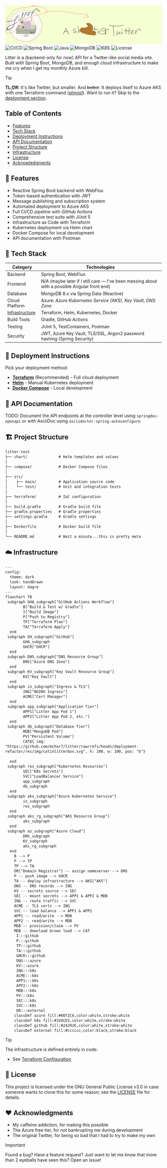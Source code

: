 ![Litter Banner](res/img/litter_banner_2950x738.png)
![CI/CD](https://img.shields.io/github/workflow/status/mchar7/litter/Build%20and%20Deploy%20with%20Terraform?style=for-the-badge&logo=github&label=CI/CD)
![Spring Boot](https://img.shields.io/badge/Spring%20Boot-3.4.1-brightgreen?style=for-the-badge&logo=spring-boot)
![Java](https://img.shields.io/badge/Java-Corretto%2021-orange?style=for-the-badge&logo=openjdk)
![MongoDB](https://img.shields.io/badge/MongoDB-8.0-green?style=for-the-badge&logo=mongodb)
![K8S](https://img.shields.io/badge/K8S-Azure%20AKS-blue?style=for-the-badge&logo=kubernetes)
![License](https://img.shields.io/badge/License-GPL%20v3-blue?style=for-the-badge&logo=gnu)

Litter is a (backend-only for now) API for a Twitter-like social media site. Built with Spring Boot, MongoDB, and enough
cloud infrastructure to make me cry when I get my monthly Azure bill.

> [!TIP]
> **TL;DR:** It's like Twitter, but smaller.
> And ~~better~~.
> It deploys itself to Azure AKS with one Terraform command ([*almost*](terraform/README.md)).
> Want to run it? Skip to the [deployment section](#rocket-deployment-instructions).

## Table of Contents

- [Features](#rocket-features)
- [Tech Stack](#wrench-tech-stack)
- [Deployment Instructions](#rocket-deployment-instructions)
- [API Documentation](#book-api-documentation)
- [Project Structure](#building_construction-project-structure)
- [Infrastructure](#cloud-infrastructure)
- [License](#scroll-license)
- [Acknowledgments](#heart-acknowledgments)

## :rocket: Features

* Reactive Spring Boot backend with WebFlux
* Token-based authentication with JWT
* Message publishing and subscription system
* Automated deployment to Azure AKS
* Full CI/CD pipeline with GitHub Actions
* Comprehensive test suite with JUnit 5
* Infrastructure as Code with Terraform
* Kubernetes deployment via Helm chart
* Docker Compose for local development
* API documentation with Postman

## :wrench: Tech Stack

| Category                                | Technologies                                                                                  |
|-----------------------------------------|-----------------------------------------------------------------------------------------------|
| Backend                                 | Spring Boot, WebFlux                                                                          |
| Frontend                                | N/A (maybe later if I still care — I've been messing about with a possible Angular front end) |
| Database                                | MongoDB 8.*x* via Spring Data (Reactive)                                                      |
| Cloud Platform                          | Azure: _Azure Kubernetes Service (AKS), Key Vault, DNS Zone_                                  |
| [Infrastructure](#cloud-infrastructure) | Terraform, Helm, Kubernetes, Docker                                                           |
| Build Tools                             | Gradle, GitHub Actions                                                                        |
| Testing                                 | JUnit 5, TestContainers, Postman                                                              |
| Security                                | JWT, Azure Key Vault, TLS/SSL, Argon2 password hashing (Spring Security)                      |

## :rocket: Deployment Instructions

Pick your deployment method:

* [**Terraform**](terraform/README.md) (Recommended) - Full cloud deployment
* [**Helm**](chart/README.md) - Manual Kubernetes deployment
* [**Docker Compose**](compose/README.md) - Local development

## :book: API Documentation

TODO: Document the API endpoints at the controller level using `springdoc-openapi` or with AsciiDoc using
`asciidoctor-spring-autoconfigure`.

## :building_construction: Project Structure

```
litter-test
├── chart/              # Helm templates and values
│
├── compose/            # Docker Compose files
│
├── src/
│    ├── main/          # Application source code
│    └── test/          # Unit and integration tests
│
├── terraform/          # IaC configuration
│
├── build.gradle        # Gradle build file
├── gradle.properties   # Gradle properties
├── settings.gradle     # Gradle settings
│
├── Dockerfile          # Docker build file
│
└── README.md           # Wait a minute...this is pretty meta
```

## :cloud: Infrastructure

```mermaid
---
config:
  theme: dark
  look: handDrawn
  layout: dagre
---
flowchart TB
 subgraph GHA_subgraph["GitHub Actions Workflow"]
        B["Build & Test w/ Gradle"]
        I["Build Image"]
        P["Push to Registry"]
        TP["Terraform Plan"]
        TA["Terraform Apply"]
  end
 subgraph GH_subgraph["GitHub"]
        GHA_subgraph
        GHCR["GHCR"]
  end
 subgraph DNS_subgraph["DNS Resource Group"]
        DNS["Azure DNS Zone"]
  end
 subgraph KV_subgraph["Key Vault Resource Group"]
        KV["Key Vault"]
  end
 subgraph in_subgraph["Ingress & TLS"]
        ING["NGINX Ingress"]
        ACME["Cert Manager"]
  end
 subgraph app_subgraph["Application Tier"]
        APP1["Litter App Pod 1"]
        APP2["Litter App Pod 2, etc."]
  end
 subgraph db_subgraph["Database Tier"]
        MDB["MongoDB Pod"]
        PV["Persistent Volume"]
        CAT@{ img: "https://github.com/mchar7/litter/raw/refs/heads/deployment-refactor/res/img/catinlitterbox.svg", h: 100, w: 100, pos: "b"}

  end
 subgraph res_subgraph["Kubernetes Resources"]
        SEC["K8s Secrets"]
        SVC["LoadBalancer Service"]
        app_subgraph
        db_subgraph
  end
 subgraph aks_subgraph["Azure Kubernetes Service"]
        in_subgraph
        res_subgraph
  end
 subgraph aks_rg_subgraph["AKS Resource Group"]
        aks_subgraph
  end
 subgraph az_subgraph["Azure Cloud"]
        DNS_subgraph
        KV_subgraph
        aks_rg_subgraph
  end
    B --> P
    P --> TP
    TP --> TA
    DR["Domain Registrar"] -- assign nameserver --> DNS
    P -- push image --> GHCR
    TA -- deploy infrastructure --> AKS["AKS"]
    DNS -- DNS records --> ING
    KV -- secrets source --> SEC
    SEC -- mount secrets --> APP1 & APP2 & MDB
    ING -- route traffic --> SVC
    ACME -- TLS certs --> ING
    SVC -- load balance --> APP1 & APP2
    APP1 -- read/write --> MDB
    APP2 -- read/write --> MDB
    MDB -- provision/claim --> PV
    MDB -- download brown load --> CAT
     I:::github
     P:::github
     TP:::github
     TA:::github
     GHCR:::github
     DNS:::azure
     KV:::azure
     ING:::k8s
     ACME:::k8s
     APP1:::k8s
     APP2:::k8s
     MDB:::k8s
     PV:::k8s
     SEC:::k8s
     SVC:::k8s
     DR:::external
    classDef azure fill:#0072C6,color:white,stroke:white
    classDef k8s fill:#326CE5,color:white,stroke:white
    classDef github fill:#24292E,color:white,stroke:white
    classDef external fill:#cccccc,color:black,stroke:black
```

> [!TIP]
> The infrastructure is defined entirely in code:
>
> * See [Terraform Configuration](terraform/README.md)

## :scroll: License

This project is licensed under the GNU General Public License v3.0 in case someone wants to clone this for some reason;
see the [LICENSE](LICENSE) file for details.

## :heart: Acknowledgments

* My caffeine addiction, for making this possible
* The Azure free tier, for not bankrupting me during development
* The original Twitter, for being so bad that I had to try to make my own

> [!IMPORTANT]
> Found a bug? Have a feature request? Just want to let me know that more than 2 eyeballs have seen this? Open an issue!
